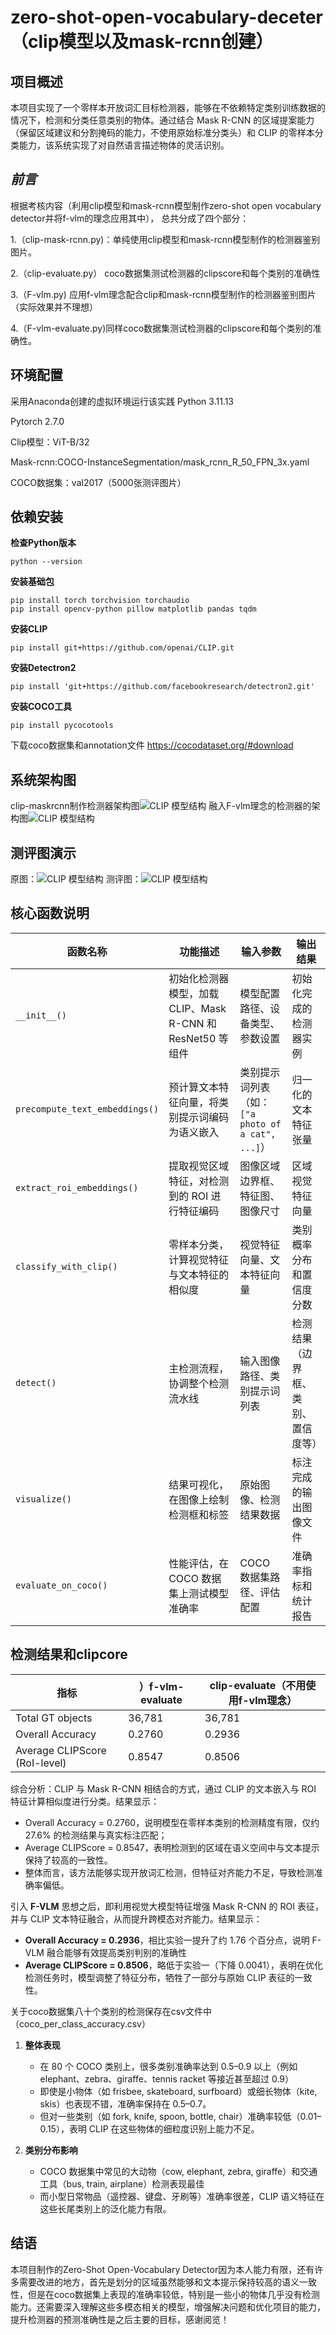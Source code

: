 ﻿# zero-shot-open-vocabulary-deceter（clip模型以及mask-rcnn创建）


## 项目概述

本项目实现了一个零样本开放词汇目标检测器，能够在不依赖特定类别训练数据的情况下，检测和分类任意类别的物体。通过结合 Mask R-CNN 的区域提案能力（保留区域建议和分割掩码的能力，不使用原始标准分类头）和 CLIP 的零样本分类能力，该系统实现了对自然语言描述物体的灵活识别。


## *前言*

根据考核内容（利用clip模型和mask-rcnn模型制作zero-shot open vocabulary detector并将f-vlm的理念应用其中）， 总共分成了四个部分：

1.（clip-mask-rcnn.py)：单纯使用clip模型和mask-rcnn模型制作的检测器鉴别图片。

2.（clip-evaluate.py） coco数据集测试检测器的clipscore和每个类别的准确性

3.（F-vlm.py) 应用f-vlm理念配合clip和mask-rcnn模型制作的检测器鉴别图片（实际效果并不理想）

4.（F-vlm-evaluate.py)同样coco数据集测试检测器的clipscore和每个类别的准确性。




## 环境配置
采用Anaconda创建的虚拟环境运行该实践
Python 3.11.13

Pytorch 2.7.0

Clip模型：ViT-B/32

Mask-rcnn:COCO-InstanceSegmentation/mask_rcnn_R_50_FPN_3x.yaml

COCO数据集：val2017（5000张测评图片）

## 依赖安装
**检查Python版本**

    python --version

 **安装基础包**

    pip install torch torchvision torchaudio
    pip install opencv-python pillow matplotlib pandas tqdm

**安装CLIP**

    pip install git+https://github.com/openai/CLIP.git

 **安装Detectron2**

    pip install 'git+https://github.com/facebookresearch/detectron2.git'

**安装COCO工具**

    pip install pycocotools

下载coco数据集和annotation文件
https://cocodataset.org/#download


## 系统架构图
clip-maskrcnn制作检测器架构图![CLIP 模型结构](image/clip-maskrcnn.png)
融入F-vlm理念的检测器的架构图![CLIP 模型结构](image/F-vlm.png)

## 测评图演示
原图：![CLIP 模型结构](image/animal.png)
测评图：![CLIP 模型结构](imagezero-shot-results.png)

## 核心函数说明
| 函数名称 | 功能描述 | 输入参数 | 输出结果 |
|----------|----------|----------|----------|
| `__init__()` | 初始化检测器模型，加载 CLIP、Mask R-CNN 和 ResNet50 等组件 | 模型配置路径、设备类型、参数设置 | 初始化完成的检测器实例 |
| `precompute_text_embeddings()` | 预计算文本特征向量，将类别提示词编码为语义嵌入 | 类别提示词列表（如：`["a photo of a cat", ...]`） | 归一化的文本特征张量 |
| `extract_roi_embeddings()` | 提取视觉区域特征，对检测到的 ROI 进行特征编码 | 图像区域边界框、特征图、图像尺寸 | 区域视觉特征向量 |
| `classify_with_clip()` | 零样本分类，计算视觉特征与文本特征的相似度 | 视觉特征向量、文本特征向量 | 类别概率分布和置信度分数 |
| `detect()` | 主检测流程，协调整个检测流水线 | 输入图像路径、类别提示词列表 | 检测结果（边界框、类别、置信度等） |
| `visualize()` | 结果可视化，在图像上绘制检测框和标签 | 原始图像、检测结果数据 | 标注完成的输出图像文件 |
| `evaluate_on_coco()` | 性能评估，在 COCO 数据集上测试模型准确率 | COCO 数据集路径、评估配置 | 准确率指标和统计报告 |


## 检测结果和clipcore

| 指标 | ）f-vlm-evaluate | clip-evaluate（不用使用f-vlm理念） |
|------|--------|--------|
| Total GT objects | 36,781 | 36,781 |
| Overall Accuracy | 0.2760 | 0.2936 |
| Average CLIPScore (RoI-level) | 0.8547 | 0.8506 |
综合分析：CLIP 与 Mask R-CNN 相结合的方式，通过 CLIP 的文本嵌入与 ROI 特征计算相似度进行分类。结果显示：
-   Overall Accuracy = 0.2760，说明模型在零样本类别的检测精度有限，仅约 27.6% 的检测结果与真实标注匹配；
-   Average CLIPScore = 0.8547，表明检测到的区域在语义空间中与文本提示保持了较高的一致性。
-   
    整体而言，该方法能够实现开放词汇检测，但特征对齐能力不足，导致检测准确率偏低。
    
引入 **F-VLM** 思想之后，即利用视觉大模型特征增强 Mask R-CNN 的 ROI 表征，并与 CLIP 文本特征融合，从而提升跨模态对齐能力。结果显示：

-   ****Overall Accuracy = 0.2936****，相比实验一提升了约 1.76 个百分点，说明 F-VLM 融合能够有效提高类别判别的准确性
-   ****Average CLIPScore = 0.8506****，略低于实验一（下降 0.0041），表明在优化检测任务时，模型调整了特征分布，牺牲了一部分与原始 CLIP 表征的一致性。

关于coco数据集八十个类别的检测保存在csv文件中（coco_per_class_accuracy.csv）
1.  **整体表现**
    
    - 在 80 个 COCO 类别上，很多类别准确率达到 0.5–0.9 以上（例如 elephant、zebra、giraffe、tennis racket 等接近甚至超过 0.9）
    -   即使是小物体（如 frisbee, skateboard, surfboard）或细长物体（kite, skis）也表现不错，准确率保持在 0.5–0.7。
    -   但对一些类别（如 fork, knife, spoon, bottle, chair）准确率较低（0.01–0.15），表明 CLIP 在这些物体的细粒度识别上能力不足。
2.  **类别分布影响**
    -   COCO 数据集中常见的大动物（cow, elephant, zebra, giraffe）和交通工具（bus, train, airplane）检测表现最佳
    -   而小型日常物品（遥控器、键盘、牙刷等）准确率很差，CLIP 语义特征在这些长尾类别上的泛化能力有限。
## 结语
本项目制作的Zero-Shot Open-Vocabulary Detector因为本人能力有限，还有许多需要改进的地方，首先是划分的区域虽然能够和文本提示保持较高的语义一致性，但是在coco数据集上表现的准确率较低，特别是一些小的物体几乎没有检测能力。还需要深入理解这些多模态相关的模型，增强解决问题和优化项目的能力，提升检测器的预测准确性是之后主要的目标，感谢阅览！

